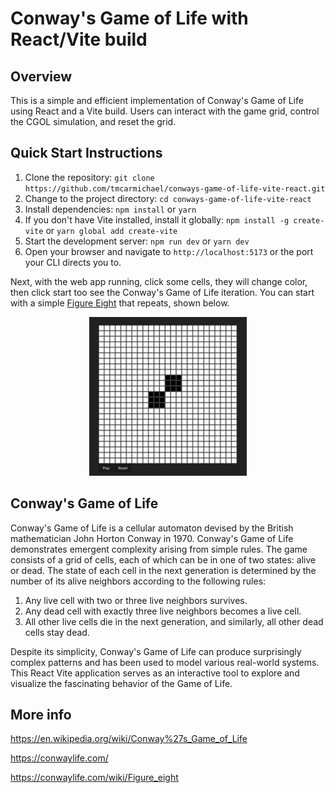 # Conway's Game of Life with React/Vite build

## Overview

This is a simple and efficient implementation of Conway's Game of Life using React and a Vite build. Users can interact with the game grid, control the CGOL simulation, and reset the grid.

## Quick Start Instructions

1. Clone the repository: `git clone https://github.com/tmcarmichael/conways-game-of-life-vite-react.git`
2. Change to the project directory: `cd conways-game-of-life-vite-react`
3. Install dependencies: `npm install` or `yarn`
4. If you don't have Vite installed, install it globally: `npm install -g create-vite` or `yarn global add create-vite`
5. Start the development server: `npm run dev` or `yarn dev`
6. Open your browser and navigate to `http://localhost:5173` or the port your CLI directs you to.

Next, with the web app running, click some cells, they will change color, then click start too see the Conway's Game of Life iteration. You can start with a simple [Figure Eight](https://conwaylife.com/wiki/Figure_eight) that repeats, shown below.

<p align="center">
  <img src="src/assets/ConwayGameOfLifeFigure8.png" alt="Conway's Game of Life Figure Eight" width="50%" height="50%">
</p>

## Conway's Game of Life

Conway's Game of Life is a cellular automaton devised by the British mathematician John Horton Conway in 1970. Conway's Game of Life demonstrates emergent complexity arising from simple rules. The game consists of a grid of cells, each of which can be in one of two states: alive or dead. The state of each cell in the next generation is determined by the number of its alive neighbors according to the following rules:

1. Any live cell with two or three live neighbors survives.
2. Any dead cell with exactly three live neighbors becomes a live cell.
3. All other live cells die in the next generation, and similarly, all other dead cells stay dead.

Despite its simplicity, Conway's Game of Life can produce surprisingly complex patterns and has been used to model various real-world systems. This React Vite application serves as an interactive tool to explore and visualize the fascinating behavior of the Game of Life.

## More info

https://en.wikipedia.org/wiki/Conway%27s_Game_of_Life

https://conwaylife.com/

https://conwaylife.com/wiki/Figure_eight

